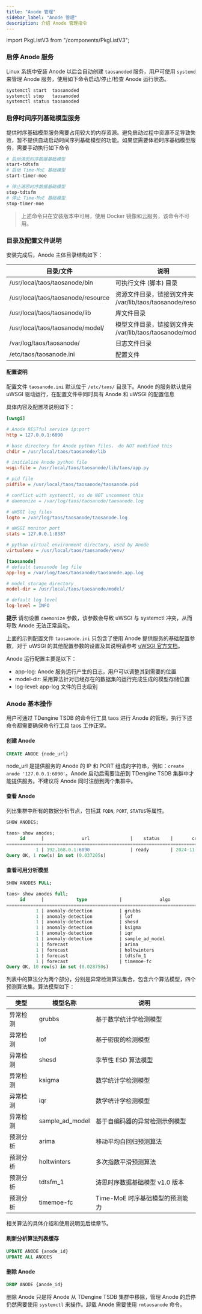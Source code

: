 ```yaml
---
title: "Anode 管理"
sidebar_label: "Anode 管理"
description: 介绍 Anode 管理指令
---
```


import PkgListV3 from "/components/PkgListV3";

### 启停 Anode 服务

 Linux 系统中安装 Anode 以后会自动创建 `taosanoded` 服务，用户可使用 `systemd` 来管理 Anode 服务，使用如下命令启动/停止/检查 Anode 运行状态。

```bash
systemctl start  taosanoded
systemctl stop   taosanoded
systemctl status taosanoded
```

### 启停时间序列基础模型服务

提供时序基础模型服务需要占用较大的内存资源。避免启动过程中资源不足导致失败，暂不提供自动启动时间序列基础模型的功能。如果您需要体验时序基础模型服务，需要手动执行如下命令

```bash
# 启动涛思时序数据基础模型
start-tdtsfm
# 启动 Time-MoE 基础模型
start-timer-moe
```

```bash
# 停止涛思时序数据基础模型
stop-tdtsfm
# 停止 Time-MoE 基础模型
stop-timer-moe
```

> 上述命令只在安装版本中可用，使用 Docker 镜像和云服务，该命令不可用。

### 目录及配置文件说明

安装完成后，Anode 主体目录结构如下：

| 目录/文件                              | 说明                                              |
| ---------------------------------- |-------------------------------------------------|
| /usr/local/taos/taosanode/bin      | 可执行文件 (脚本) 目录                                   |
| /usr/local/taos/taosanode/resource | 资源文件目录，链接到文件夹 /var/lib/taos/taosanode/resource/ |
| /usr/local/taos/taosanode/lib      | 库文件目录                                           |
| /usr/local/taos/taosanode/model/   | 模型文件目录，链接到文件夹 /var/lib/taos/taosanode/model     |
| /var/log/taos/taosanode/           | 日志文件目录                                          |
| /etc/taos/taosanode.ini            | 配置文件                                            |

#### 配置说明

配置文件 `taosanode.ini` 默认位于 `/etc/taos/` 目录下。Anode 的服务默认使用 uWSGI 驱动运行，在配置文件中同时具有 Anode 和 uWSGI 的配置信息

具体内容及配置项说明如下：

```ini
[uwsgi]

# Anode RESTful service ip:port
http = 127.0.0.1:6090

# base directory for Anode python files， do NOT modified this
chdir = /usr/local/taos/taosanode/lib

# initialize Anode python file
wsgi-file = /usr/local/taos/taosanode/lib/taos/app.py

# pid file
pidfile = /usr/local/taos/taosanode/taosanode.pid

# conflict with systemctl, so do NOT uncomment this
# daemonize = /var/log/taos/taosanode/taosanode.log

# uWSGI log files
logto = /var/log/taos/taosanode/taosanode.log

# uWSGI monitor port
stats = 127.0.0.1:8387

# python virtual environment directory, used by Anode
virtualenv = /usr/local/taos/taosanode/venv/

[taosanode]
# default taosanode log file
app-log = /var/log/taos/taosanode/taosanode.app.log

# model storage directory
model-dir = /usr/local/taos/taosanode/model/

# default log level
log-level = INFO
```

**提示**
请勿设置 `daemonize` 参数，该参数会导致 uWSGI 与 systemctl 冲突，从而导致 Anode 无法正常启动。

上面的示例配置文件 `taosanode.ini` 只包含了使用 Anode 提供服务的基础配置参数，对于 uWSGI 的其他配置参数的设置及其说明请参考 [uWSGI 官方文档](https://uwsgi-docs-zh.readthedocs.io/zh-cn/latest/Options.html)。

Anode 运行配置主要是以下：

- app-log: Anode 服务运行产生的日志，用户可以调整其到需要的位置
- model-dir: 采用算法针对已经存在的数据集的运行完成生成的模型存储位置
- log-level: app-log 文件的日志级别

### Anode 基本操作

用户可通过 TDengine TSDB 的命令行工具 taos 进行 Anode 的管理。执行下述命令都需要确保命令行工具 taos 工作正常。 

#### 创建 Anode

```sql
CREATE ANODE {node_url}
```

node_url 是提供服务的 Anode 的 IP 和 PORT 组成的字符串，例如：`create anode '127.0.0.1:6090'`。Anode 启动后需要注册到 TDengine TSDB 集群中才能提供服务。不建议将 Anode 同时注册到两个集群中。

#### 查看 Anode

列出集群中所有的数据分析节点，包括其 `FQDN`, `PORT`, `STATUS`等属性。

```sql
SHOW ANODES;

taos> show anodes;
     id      |              url               |    status    |       create_time       |       update_time       |
==================================================================================================================
           1 | 192.168.0.1:6090               | ready        | 2024-11-28 18:44:27.089 | 2024-11-28 18:44:27.089 |
Query OK, 1 row(s) in set (0.037205s)
```

#### 查看可用分析模型

```SQL
SHOW ANODES FULL;

taos> show anodes full;                                                      
     id      |            type            |              algo              | 
============================================================================ 
           1 | anomaly-detection          | grubbs                         | 
           1 | anomaly-detection          | lof                            | 
           1 | anomaly-detection          | shesd                          | 
           1 | anomaly-detection          | ksigma                         | 
           1 | anomaly-detection          | iqr                            | 
           1 | anomaly-detection          | sample_ad_model                | 
           1 | forecast                   | arima                          | 
           1 | forecast                   | holtwinters                    | 
           1 | forecast                   | tdtsfm_1                       | 
           1 | forecast                   | timemoe-fc                     | 
Query OK, 10 row(s) in set (0.028750s)                                       
```

列表中的算法分为两个部分，分别是异常检测算法集合，包含六个算法模型，四个预测算法集。算法模型如下：

| 类型   | 模型名称            | 说明                  |
| ---- | --------------- | ------------------- |
| 异常检测 | grubbs          | 基于数学统计学检测模型         |
| 异常检测 | lof             | 基于密度的检测模型           |
| 异常检测 | shesd           | 季节性 ESD 算法模型          |
| 异常检测 | ksigma          | 数学统计学检测模型           |
| 异常检测 | iqr             | 数学统计学检测模型           |
| 异常检测 | sample_ad_model | 基于自编码器的异常检测示例模型     |
| 预测分析 | arima           | 移动平均自回归预测算法         |
| 预测分析 | holtwinters     | 多次指数平滑预测算法          |
| 预测分析 | tdtsfm_1        | 涛思时序数据基础模型 v1.0 版本  |
| 预测分析 | timemoe-fc      | Time-MoE 时序基础模型的预测能力 |

相关算法的具体介绍和使用说明见后续章节。

#### 刷新分析算法列表缓存

```SQL
UPDATE ANODE {anode_id}
UPDATE ALL ANODES
```

#### 删除 Anode

```sql
DROP ANODE {anode_id}
```

删除 Anode 只是将 Anode 从 TDengine TSDB 集群中移除，管理 Anode 的启停仍然需要使用 `systemctl` 来操作。卸载 Anode 需要使用 `rmtaosanode` 命令。
